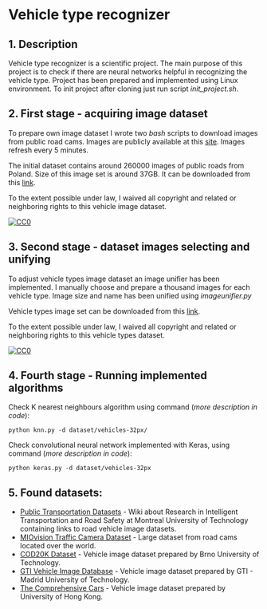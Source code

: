 # Vehicle type recognizer

## 1. Description

Vehicle type recognizer is a scientific project. The main purpose of this project is to check if there are neural networks helpful in recognizing the vehicle type. Project has been prepared and implemented using Linux environment. To init project after cloning just run script *init_project.sh*.

## 2. First stage - acquiring image dataset
To prepare own image dataset I wrote two *bash* scripts to download images from public road cams. Images are publicly available at this [site](https://www.traxelektronik.pl/pogoda/kamery/index.php "traxelektronik"). Images refresh every 5 minutes.

The initial dataset contains around 260000 images of public roads from Poland. Size of this image set is around 37GB. It can be downloaded from this [link](https://www.dropbox.com/sh/tghfefvd7ryqrqt/AADc3hj43PymqG6sC0caFNX1a?dl=0).

To the extent possible under law, I waived all copyright and related or neighboring rights to this vehicle image dataset.

[![CC0](https://licensebuttons.net/p/zero/1.0/88x31.png)](http://creativecommons.org/publicdomain/zero/1.0/)   

## 3. Second stage - dataset images selecting and unifying

To adjust vehicle types image dataset an image unifier has been implemented. I manually choose and prepare a thousand images for each vehicle type. Image size and name has been unified using *imageunifier.py*

Vehicle types image set can be downloaded from this [link](https://www.dropbox.com/sh/9u7jh7pfrh3wnof/AAA3ATBt2o4z0YrH5A_ofrKSa?dl=0).

To the extent possible under law, I waived all copyright and related or neighboring rights to this vehicle types dataset.

[![CC0](https://licensebuttons.net/p/zero/1.0/88x31.png)](http://creativecommons.org/publicdomain/zero/1.0/) 

## 4. Fourth stage - Running implemented algorithms

Check K nearest neighbours algorithm using command (*more description in code*):

    python knn.py -d dataset/vehicles-32px/

Check convolutional neural network implemented with Keras, using command (*more description in code*):

    python keras.py -d dataset/vehicles-32px

## 5. Found datasets:

* [Public Transportation Datasets](https://www.polymtl.ca/wikitransport/index.php?title=Public_Transportation_Datasets) -  Wiki about Research in Intelligent Transportation and Road Safety at Montreal University of Technology containing links to road vehicle image datasets.
* [MIOvision Traffic Camera Dataset](http://podoce.dinf.usherbrooke.ca/) - Large dataset from road cams located over the world.
* [COD20K Dataset](https://www.fit.vutbr.cz/research/groups/graph/PoseEstimation/cod20k.html) - Vehicle image dataset prepared by Brno University of Technology.
* [GTI Vehicle Image Database](https://www.gti.ssr.upm.es/data/Vehicle_database.html) - Vehicle image dataset prepared by GTI - Madrid University of Technology.
* [The Comprehensive Cars](http://mmlab.ie.cuhk.edu.hk/datasets/comp_cars/index.html) - Vehicle image dataset prepared by University of Hong Kong.